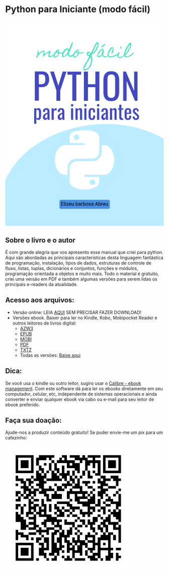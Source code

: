 # Python para Iniciante (modo fácil)
![Logotipo do Python](images/capa.png)

## Sobre o livro e o autor

É com grande alegria que vos apresento esse manual que criei para python. Aqui são abordadas as principais características desta linguagem fantástica de programação, instalação, tipos de dados, estruturas de controle de fluxo, listas, tuplas, dicionários e conjuntos, funções e módulos, programação orientada a objetos e muito mais.
Todo o material é gratuito, criei uma versão em PDF e também algumas versões para serem lidas os principais e-readers da atualidade.

## Acesso aos arquivos:

- Versão online: LEIA [AQUI](Python%20para%20Iniciantes%20(modo%20f%C3%A1cil).md) SEM PRECISAR FAZER DOWNLOAD!
- Versões ebook. Baixer para ler no Kindle, Kobo, Mobipocket Reader e outros leitores de livros digital:
  - [AZW3](https://github.com/elizeubarbosaabreu/Livro-Python-para-Iniciantes-modo-facil/raw/main/ebooks/Python%20para%20Iniciantes%20(modo%20facil)%20-%20Elizeu%20Barbosa%20Abreu.azw3)
  - [EPUB](https://github.com/elizeubarbosaabreu/Livro-Python-para-Iniciantes-modo-facil/raw/main/ebooks/Python%20para%20Iniciantes%20(modo%20facil)%20-%20Elizeu%20Barbosa%20Abreu.epub)
  - [MOBI](https://github.com/elizeubarbosaabreu/Livro-Python-para-Iniciantes-modo-facil/raw/main/ebooks/Python%20para%20Iniciantes%20(modo%20facil)%20-%20Elizeu%20Barbosa%20Abreu.mobi)
  - [PDF](https://github.com/elizeubarbosaabreu/Livro-Python-para-Iniciantes-modo-facil/raw/main/ebooks/Python%20para%20Iniciantes%20(modo%20facil)%20-%20Elizeu%20Barbosa%20Abreu.pdf)
  - [TXTZ](https://github.com/elizeubarbosaabreu/Livro-Python-para-Iniciantes-modo-facil/raw/main/ebooks/Python%20para%20Iniciantes%20(modo%20facil)%20-%20Elizeu%20Barbosa%20Abreu.txtz)
  - Todas as versões: [Baixe aqui](ebooks/)

## Dica:

Se você usa o kindle ou outro leitor, sugiro usar o [Calibre - ebook management](https://sofagospel.blogspot.com/2022/12/se-voce-gosta-de-uma-boa-leitura-e-ja.html). 
Com este software dá para ler os ebooks diretamente em seu computador, celular, etc, independente de sistemas operacionais e ainda converter e enviar qualquer ebook via cabo ou e-mail para seu leitor de ebook preferido.

## Faça sua doação:

Ajude-nos a produzir conteúdo gratuito! Se puder envie-me um pix para um cafezinho:

![pix](images/qrcode-pix.png)

